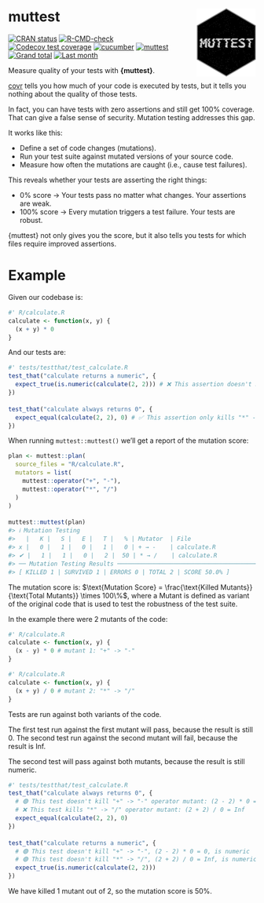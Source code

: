 
<!-- README.md is generated from README.Rmd. Please edit that file -->

# muttest <img src="man/figures/logo.png" align="right" alt="" width="120" />

<!-- badges: start -->

[![CRAN
status](https://www.r-pkg.org/badges/version/muttest)](https://CRAN.R-project.org/package=muttest)
[![R-CMD-check](https://github.com/jakubsob/muttest/actions/workflows/R-CMD-check.yaml/badge.svg)](https://github.com/jakubsob/muttest/actions/workflows/R-CMD-check.yaml)
[![Codecov test
coverage](https://codecov.io/gh/jakubsob/muttest/graph/badge.svg)](https://app.codecov.io/gh/jakubsob/muttest)
[![cucumber](https://img.shields.io/github/actions/workflow/status/jakubsob/muttest/test-acceptance.yaml?branch=main&label=cucumber&logo=cucumber&color=23D96C&labelColor=0f2a13)](https://github.com/jakubsob/muttest/actions/workflows/test-acceptance.yaml)
[![muttest](https://img.shields.io/endpoint?url=https://raw.githubusercontent.com/jakubsob/muttest/badges/.badges/muttest.json)](https://github.com/jakubsob/muttest/actions/workflows/test-mutation.yaml)
[![Grand
total](http://cranlogs.r-pkg.org/badges/grand-total/muttest)](https://cran.r-project.org/package=muttest)
[![Last
month](http://cranlogs.r-pkg.org/badges/last-month/muttest)](https://cran.r-project.org/package=muttest)
<!-- badges: end -->

Measure quality of your tests with **{muttest}**.

[covr](https://github.com/r-lib/covr) tells you how much of your code is
executed by tests, but it tells you nothing about the quality of those
tests.

In fact, you can have tests with zero assertions and still get 100%
coverage. That can give a false sense of security. Mutation testing
addresses this gap.

It works like this:

- Define a set of code changes (mutations).
- Run your test suite against mutated versions of your source code.
- Measure how often the mutations are caught (i.e., cause test
  failures).

This reveals whether your tests are asserting the right things:

- 0% score → Your tests pass no matter what changes. Your assertions are
  weak.
- 100% score → Every mutation triggers a test failure. Your tests are
  robust.

{muttest} not only gives you the score, but it also tells you tests for
which files require improved assertions.

# Example

Given our codebase is:

``` r
#' R/calculate.R
calculate <- function(x, y) {
  (x + y) * 0
}
```

And our tests are:

``` r
#' tests/testthat/test_calculate.R
test_that("calculate returns a numeric", {
  expect_true(is.numeric(calculate(2, 2))) # ❌ This assertion doesn't kill mutants
})

test_that("calculate always returns 0", {
  expect_equal(calculate(2, 2), 0) # ✅ This assertion only kills "*" -> "/" mutant
})
```

When running `muttest::muttest()` we’ll get a report of the mutation
score:

``` r
plan <- muttest::plan(
  source_files = "R/calculate.R",
  mutators = list(
    muttest::operator("+", "-"),
    muttest::operator("*", "/")
  )
)

muttest::muttest(plan)
#> ℹ Mutation Testing
#>   |   K |   S |   E |   T |   % | Mutator  | File
#> x |   0 |   1 |   0 |   1 |   0 | + → -    | calculate.R
#> ✔ |   1 |   1 |   0 |   2 |  50 | * → /    | calculate.R
#> ── Mutation Testing Results ────────────────────────────────────────────────────
#> [ KILLED 1 | SURVIVED 1 | ERRORS 0 | TOTAL 2 | SCORE 50.0% ]
```

The mutation score is:
$\text{Mutation Score} = \frac{\text{Killed Mutants}}{\text{Total Mutants}} \times 100\%$,
where a Mutant is defined as variant of the original code that is used
to test the robustness of the test suite.

In the example there were 2 mutants of the code:

``` r
#' R/calculate.R
calculate <- function(x, y) {
  (x - y) * 0 # mutant 1: "+" -> "-"
}
```

``` r
#' R/calculate.R
calculate <- function(x, y) {
  (x + y) / 0 # mutant 2: "*" -> "/"
}
```

Tests are run against both variants of the code.

The first test run against the first mutant will pass, because the
result is still 0. The second test run against the second mutant will
fail, because the result is Inf.

The second test will pass against both mutants, because the result is
still numeric.

``` r
#' tests/testthat/test_calculate.R
test_that("calculate always returns 0", {
  # 🟢 This test doesn't kill "+" -> "-" operator mutant: (2 - 2) * 0 = 0
  # ❌ This test kills "*" -> "/" operator mutant: (2 + 2) / 0 = Inf
  expect_equal(calculate(2, 2), 0)
})

test_that("calculate returns a numeric", {
  # 🟢 This test doesn't kill "+" -> "-", (2 - 2) * 0 = 0, is numeric
  # 🟢 This test doesn't kill "*" -> "/", (2 + 2) / 0 = Inf, is numeric
  expect_true(is.numeric(calculate(2, 2)))
})
```

We have killed 1 mutant out of 2, so the mutation score is 50%.
